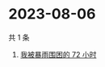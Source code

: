 # 2023-08-06

共 1 条

<!-- BEGIN ZHIHUSEARCH -->
<!-- 最后更新时间 Sun Aug 06 2023 04:10:33 GMT+0800 (China Standard Time) -->
1. [我被暴雨围困的 72 小时](https://www.zhihu.com/search?q=我被暴雨围困的%2072%20小时)
<!-- END ZHIHUSEARCH -->

